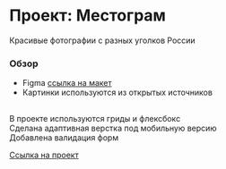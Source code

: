 # Проект: Местограм
Красивые фотографии с разных уголков России

### Обзор

* Figma <a href="https://www.figma.com/file/2cn9N9jSkmxD84oJik7xL7/JavaScript.-Sprint-4?node-id=0%3A1">ссылка на макет</a>
* Картинки используются из открытых источников

##
В проекте используются гриды и флексбокс<br>
Сделана адаптивная верстка под мобильную версию <br>
Добавлена валидация форм

<a href="https://karpusharu.github.io/mesto/">Ссылка на проект</a>
